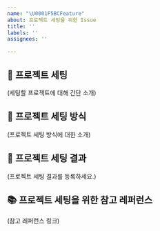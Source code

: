 ```yaml
---
name: "\U0001F5BCFeature"
about: 프로젝트 세팅을 위한 Issue
title: ''
labels: ''
assignees: ''

---
```


## 🍦 프로젝트 세팅
(세팅할 프로젝트에 대해 간단 소개)
<br>
## 🍭 프로젝트 세팅 방식
(프로젝트 세팅 방식에 대한 소개)
<br>
## 🍪 프로젝트 세팅 결과
(프로젝트 세팅 결과를 등록하세요.)
<br>
## 📚 프로젝트 세팅을 위한 참고 레퍼런스
(참고 레퍼런스 링크)
